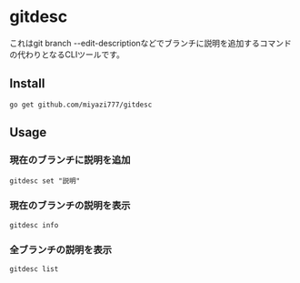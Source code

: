 # gitdesc
これはgit branch --edit-descriptionなどでブランチに説明を追加するコマンドの代わりとなるCLIツールです。

## Install
```
go get github.com/miyazi777/gitdesc
```

## Usage
### 現在のブランチに説明を追加
```
gitdesc set "説明"
```

### 現在のブランチの説明を表示
```
gitdesc info
```

### 全ブランチの説明を表示
```
gitdesc list
```
